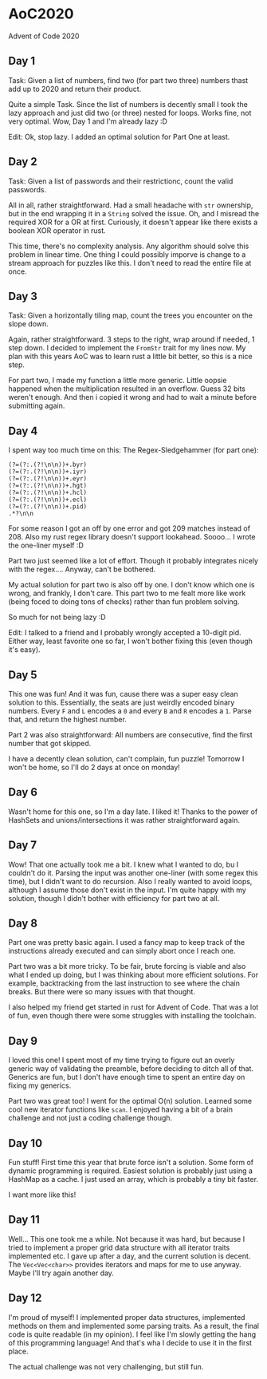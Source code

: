 # AoC2020
Advent of Code 2020

## Day 1
Task: Given a list of numbers, find two (for part two three) numbers thast add up to 2020 and return their product.

Quite a simple Task.
Since the list of numbers is decently small I took the lazy approach and just did two (or three) nested for loops.
Works fine, not very optimal.
Wow, Day 1 and I'm already lazy :D

Edit: Ok, stop lazy. I added an optimal solution for Part One at least.

## Day 2
Task: Given a list of passwords and their restrictionc, count the valid passwords.

All in all, rather straightforward.
Had a small headache with `str` ownership, but in the end wrapping it in a `String` solved the issue.
Oh, and I misread the required XOR for a OR at first.
Curiously, it doesn't appear like there exists a boolean XOR operator in rust.

This time, there's no complexity analysis.
Any algorithm should solve this problem in linear time.
One thing I could possibly imporve is change to a stream approach for puzzles like this.
I don't need to read the entire file at once.

## Day 3
Task: Given a horizontally tiling map, count the trees you encounter on the slope down.

Again, rather straightforward.
3 steps to the right, wrap around if needed, 1 step down.
I decided to implement the `FromStr` trait for my lines now.
My plan with this years AoC was to learn rust a little bit better, so this is a nice step.

For part two, I made my function a little more generic.
Little oopsie happened when the multiplication resulted in an overflow.
Guess 32 bits weren't enough.
And then i copied it wrong and had to wait a minute before submitting again.

## Day 4
I spent way too much time on this:
The Regex-Sledgehammer (for part one):

```
(?=(?:.(?!\n\n))+.byr)
(?=(?:.(?!\n\n))+.iyr)
(?=(?:.(?!\n\n))+.eyr)
(?=(?:.(?!\n\n))+.hgt)
(?=(?:.(?!\n\n))+.hcl)
(?=(?:.(?!\n\n))+.ecl)
(?=(?:.(?!\n\n))+.pid)
.*?\n\n
```

For some reason I got an off by one error and got 209 matches instead of 208.
Also my rust regex library doesn't support lookahead. Soooo...
I wrote the one-liner myself :D

Part two just seemed like a lot of effort.
Though it probably integrates nicely with the regex....
Anyway, can't be bothered.

My actual solution for part two is also off by one.
I don't know which one is wrong, and frankly, I don't care.
This part two to me fealt more like work (being foced to doing tons of checks) rather than fun problem solving.

So much for not being lazy :D

Edit: I talked to a friend and I probably wrongly accepted a 10-digit pid.
Either way, least favorite one so far, I won't bother fixing this (even though it's easy).

## Day 5
This one was fun!
And it was fun, cause there was a super easy clean solution to this.
Essentially, the seats are just weirdly encoded binary numbers.
Every `F` and `L` encodes a `0` and every `B` and `R` encodes a `1`.
Parse that, and return the highest number.

Part 2 was also straightforward:
All numbers are consecutive, find the first number that got skipped.

I have a decently clean solution, can't complain, fun puzzle!
Tomorrow I won't be home, so I'll do 2 days at once on monday!

## Day 6
Wasn't home for this one, so I'm a day late.
I liked it!
Thanks to the power of HashSets and unions/intersections it was rather straightforward again.

## Day 7
Wow!
That one actually took me a bit.
I knew what I wanted to do, bu I couldn't do it.
Parsing the input was another one-liner (with some regex this time), but I didn't want to do recursion.
Also I really wanted to avoid loops, although I assume those don't exist in the input.
I'm quite happy with my solution, though I didn't bother with efficiency for part two at all.

## Day 8
Part one was pretty basic again.
I used a fancy map to keep track of the instructions already executed and can simply abort once I reach one.

Part two was a bit more tricky.
To be fair, brute forcing is viable and also what I ended up doing, but I was thinking about more efficient solutions.
For example, backtracking from the last instruction to see where the chain breaks.
But there were so many issues with that thought.

I also helped my friend get started in rust for Advent of Code.
That was a lot of fun, even though there were some struggles with installing the toolchain.

## Day 9
I loved this one!
I spent most of my time trying to figure out an overly generic way of validating the preamble,
before deciding to ditch all of that.
Generics are fun, but I don't have enough time to spent an entire day on fixing my generics.

Part two was great too! I went for the optimal O(n) solution.
Learned some cool new iterator functions like `scan`.
I enjoyed having a bit of a brain challenge and not just a coding challenge though.

## Day 10
Fun stuff!
First time this year that brute force isn't a solution.
Some form of dynamic programming is required.
Easiest solution is probably just using a HashMap as a cache.
I just used an array, which is probably a tiny bit faster.

I want more like this!

## Day 11
Well...
This one took me a while.
Not because it was hard, but because I tried to implement a proper grid data structure with all iterator traits implemented etc.
I gave up after a day, and the current solution is decent.
The `Vec<Vec<char>>` provides iterators and maps for me to use anyway.
Maybe I'll try again another day.

## Day 12
I'm proud of myself!
I implemented proper data structures, implemented methods on them and implemented some parsing traits.
As a result, the final code is quite readable (in my opinion).
I feel like I'm slowly getting the hang of this programming language!
And that's wha I decide to use it in the first place.

The actual challenge was not very challenging, but still fun.
